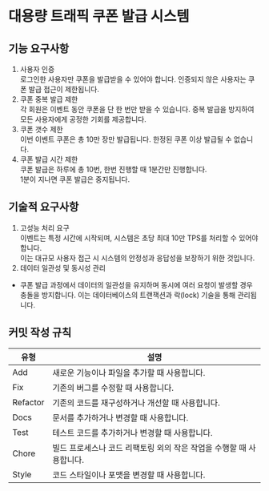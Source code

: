 # 대용량 트래픽 쿠폰 발급 시스템

## 기능 요구사항
1. 사용자 인증  
로그인한 사용자만 쿠폰을 발급받을 수 있어야 합니다.  인증되지 않은 사용자는 쿠폰 발급 접근이 제한됩니다.
2. 쿠폰 중복 발급 제한  
각 회원은 이벤트 동안 쿠폰을 단 한 번만 받을 수 있습니다.  중복 발급을 방지하여 모든 사용자에게 공정한 기회를 제공합니다.
3. 쿠폰 갯수 제한  
이번 이벤트 쿠폰은 총 10만 장만 발급됩니다. 한정된 쿠폰 이상 발급될 수 없습니다.
4. 쿠폰 발급 시간 제한  
쿠폰 발급은 하루에 총 10번, 한번 진행할 때 1분간만 진행합니다.  
1분이 지나면 쿠폰 발급은 중지됩니다.
## 기술적 요구사항
1. 고성능 처리 요구   
이벤트는 특정 시간에 시작되며, 시스템은 초당 최대 10만 TPS를 처리할 수 있어야 합니다.  
이는 대규모 사용자 접근 시 시스템의 안정성과 응답성을 보장하기 위한 것입니다.
2. 데이터 일관성 및 동시성 관리
- 쿠폰 발급 과정에서 데이터의 일관성을 유지하며 동시에 여러 요청이 발생할 경우 충돌을 방지합니다.
  이는 데이터베이스의 트랜잭션과 락(lock) 기술을 통해 관리됩니다.


## 커밋 작성 규칙

| 유형      | 설명                                                                                     |
|-----------|------------------------------------------------------------------------------------------|
| Add       | 새로운 기능이나 파일을 추가할 때 사용합니다.                                            |
| Fix       | 기존의 버그를 수정할 때 사용합니다.                                                     |
| Refactor  | 기존의 코드를 재구성하거나 개선할 때 사용합니다.                                        |
| Docs      | 문서를 추가하거나 변경할 때 사용합니다.                                                 |
| Test      | 테스트 코드를 추가하거나 변경할 때 사용합니다.                                          |
| Chore     | 빌드 프로세스나 코드 리팩토링 외의 작은 작업을 수행할 때 사용합니다.                  |
| Style     | 코드 스타일이나 포맷을 변경할 때 사용합니다.                                            |
